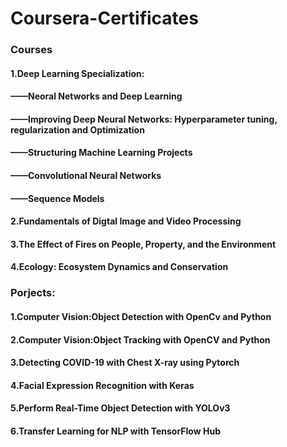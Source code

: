 # Coursera-Certificates
### Courses
#### 1.Deep Learning Specialization:
####  ——Neoral Networks and Deep Learning
####  ——Improving Deep Neural Networks: Hyperparameter tuning, regularization and Optimization
####  ——Structuring Machine Learning Projects
####  ——Convolutional Neural Networks
####  ——Sequence Models
#### 2.Fundamentals of Digtal Image and Video Processing
#### 3.The Effect of Fires on People, Property, and the Environment
#### 4.Ecology: Ecosystem Dynamics and Conservation
  
### Porjects:
#### 1.Computer Vision:Object Detection with OpenCv and Python
#### 2.Computer Vision:Object Tracking with OpenCV and Python
#### 3.Detecting COVID-19 with Chest X-ray using Pytorch
#### 4.Facial Expression Recognition with Keras
#### 5.Perform Real-Time Object Detection with YOLOv3
#### 6.Transfer Learning for NLP with TensorFlow Hub
